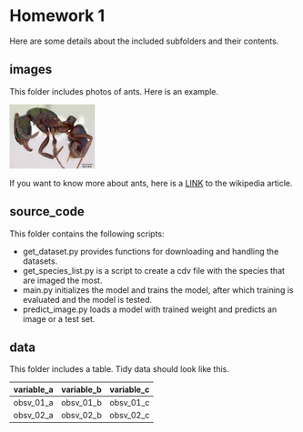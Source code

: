 #  Homework 1

Here are some details about the included subfolders and their contents.

## images

This folder includes photos of ants. Here is an example.

<img src="./images/casent_0172345_rhytidoponera_metallica.jpg" style="width:150px;"/> 

If you want to know more about ants, here is a [LINK](https://en.wikipedia.org/wiki/Ant) to the wikipedia article.

## source_code

This folder contains the following scripts:

- get_dataset.py provides functions for downloading and handling the datasets.
- get_species_list.py is a script to create a cdv file with the species that are imaged the most.
- main.py initializes the model and trains the model, after which training is evaluated and the model is tested.
- predict_image.py loads a model with trained weight and predicts an image or a test set.

## data

This folder includes a table. Tidy data should look like this.

| variable_a | variable_b | variable_c |
| ---------- | ---------- | ---------- | 
| obsv_01_a | obsv_01_b | obsv_01_c |
| obsv_02_a | obsv_02_b | obsv_02_c |